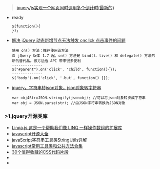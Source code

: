 
> [jquery/js实现一个网页同时调用多个倒计时(最新的)](https://blog.csdn.net/websites/article/details/50037611)
- ready
    ```
    $(function(){
    });
    ```
- [解决 jQuery 动态新增节点无法触发 onclick 点击事件的问题](https://blog.csdn.net/zcf980/article/details/83060286)
    ```
    使用 on() 方法：推荐使用该方法
    自 jQuery 版本 1.7 起，on() 方法是 bind()、live() 和 delegate() 方法的新的替代品。该方法给 API 带来很多便利
    --------------
    $("#parent").on('click', 'child', function(){});
    --------------
    $('body').on('click', '.but', function() {});
    ```
- [jquery，字符串转json对象，json对象转字符串](https://www.cnblogs.com/alsf/p/7528104.html)
    ```
    var obj4Str=JSON.stringify(jsonobj); //可以将json对象转换成字符串
    var obj = JSON.parse(str); //由JSON字符串转换为JSON对象
    ```
### >1.jquery开源类库
- [Linqa.js 这是一个帮助我们像 LINQ 一样操作数组的扩展库](https://www.oschina.net/p/linqa-js/related?lang=0&p=69&sort=time)
- [javascript开源大全](https://www.cnblogs.com/yiliweichinasoft/p/3819699.html)
- [javaScript字符串工具类StringUtils详解](https://www.jb51.net/article/130051.htm)
- [javascript常用工具类和公共方法合集](http://www.htmleaf.com/ziliaoku/qianduanjiaocheng/201505311944.html)
- [30个值得收藏的CSS代码片段](http://www.htmleaf.com/ziliaoku/qianduanjiaocheng/201506011951.html)
- []()
- []()